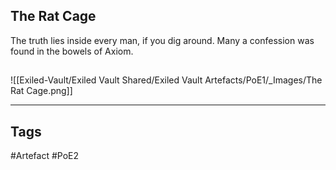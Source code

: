 ## The Rat Cage
The truth lies inside every man, if you dig around.
Many a confession was found in the bowels of Axiom.
##
![[Exiled-Vault/Exiled Vault Shared/Exiled Vault Artefacts/PoE1/_Images/The Rat Cage.png]]

---
## Tags
#Artefact
#PoE2